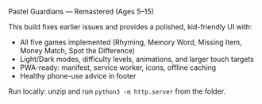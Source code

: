 
Pastel Guardians — Remastered (Ages 5–15)

This build fixes earlier issues and provides a polished, kid-friendly UI with:
- All five games implemented (Rhyming, Memory Word, Missing Item, Money Match, Spot the Difference)
- Light/Dark modes, difficulty levels, animations, and larger touch targets
- PWA-ready: manifest, service worker, icons, offline caching
- Healthy phone-use advice in footer

Run locally: unzip and run `python3 -m http.server` from the folder.
